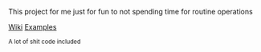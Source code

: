 This project for me just for fun to not spending time for routine operations

[Wiki](https://github.com/VerySweetBread/asm_libs/wiki)
[Examples](https://github.com/VerySweetBread/asm_libs/tree/main/examples)

<sup>A lot of shit code included</sup>
